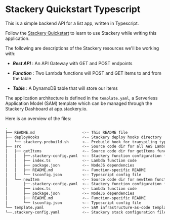 # Stackery Quickstart Typescript

This is a simple backend API for a list app, written in Typescript.

Follow the [Stackery Quickstart](https://docs.stackery.io/docs/quickstart/quickstart-typescript/) to learn to use Stackery while writing this application.

The following are descriptions of the Stackery resources we'll be working with:

* ___Rest API___ : An API Gateway with GET and POST endpoints

* ___Function___ : Two Lambda functions will POST and GET items to and from the table

* ___Table___ : A DynamoDB table that will store our items

The application architecture is defined in the `template.yaml`, a Serverless Application Model (SAM) template which can be managed through the Stackery Dashboard at app.stackery.io.

Here is an overview of the files:

```bash
.
├── README.md                     <-- This README file
├── deployHooks                   <-- Stackery deploy hooks directory
│   └── stackery.prebuild.sh      <-- Prebuild hook for transpiling typescript
├── src                           <-- Source code dir for all AWS Lambda functions
│   ├── getItems                  <-- Source code dir for getItems function
│   │   ├──.stackery-config.yaml  <-- Stackery function configuration file
│   │   ├── index.ts              <-- Lambda function code
│   │   ├── package.json          <-- NodeJS dependencies
│   │   ├── README.md             <-- Function-specific README
│   │   └── tsconfig.json         <-- Typescript config file
│   └── newItem                   <-- Source code dir for newItem function
│       ├──.stackery-config.yaml  <-- Stackery function configuration file
│       ├── index.ts              <-- Lambda function code
│       ├── package.json          <-- NodeJS dependencies
│       ├── README.md             <-- Function-specific README
│       └── tsconfig.json         <-- Typescript config file
└── template.yaml                 <-- SAM infrastructure-as-code template
└──.stackery-config.yaml          <-- Stackery stack configuration file
```

